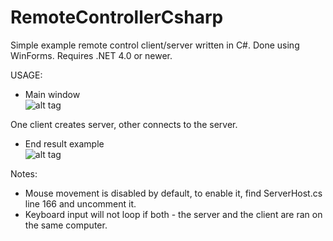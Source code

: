 # RemoteControllerCsharp

Simple example remote control client/server written in C#. Done using WinForms.
Requires .NET 4.0 or newer.    

USAGE:  

* Main window  
![alt tag](https://cloud.githubusercontent.com/assets/24376768/25250646/27dc6248-261f-11e7-9016-fe4c51ef42df.PNG)  

One client creates server, other connects to the server.

* End result example  
![alt tag](https://cloud.githubusercontent.com/assets/24376768/25250650/29f0c452-261f-11e7-8c0e-3cc62a34584e.PNG)

Notes:  
- Mouse movement is disabled by default, to enable it, find ServerHost.cs line 166 and uncomment it.
- Keyboard input will not loop if both - the server and the client are ran on the same computer. 
